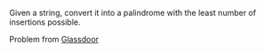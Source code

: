 Given a string, convert it into a palindrome with the least number of insertions possible.

Problem from [Glassdoor](http://www.glassdoor.com/Interview/Given-a-string-convert-it-into-a-palindrome-with-the-lease-number-of-insertions-possible-QTN_729122.htm)
